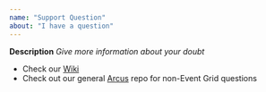 ```yaml
---
name: "Support Question"
about: "I have a question"
---
```


**Description**
*Give more information about your doubt*

* Check our [Wiki](https://github.com/arcus-azure/arcus.security/wiki)
* Check out our general [Arcus](https://github.com/arcus-azure/arcus) repo for non-Event Grid questions
